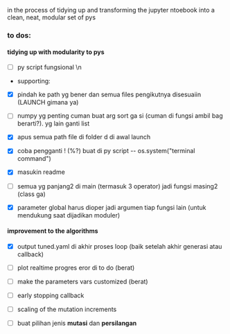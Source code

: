 in the process of tidying up and transforming the jupyter ntoebook into a clean, neat, modular set of pys

### to dos: 

#### tidying up with modularity to pys 
- [ ] py script fungsional \n
- supporting:
- [x] pindah ke path yg bener dan semua files pengikutnya disesuaiin (LAUNCH gimana ya) 
- [ ] numpy yg penting cuman buat arg sort ga si (cuman di fungsi ambil bag berarti?). yg lain ganti list
- [x] apus semua path file di folder d di awal launch
- [x] coba pengganti ! (%?) buat di py script -- os.system("terminal command")
- [x] masukin readme
- [ ] semua yg panjang2 di main (termasuk 3 operator) jadi fungsi masing2 (class ga)
- [x] parameter global harus dioper jadi argumen tiap fungsi lain (untuk mendukung saat dijadikan moduler)


#### improvement to the algorithms
- [x] output tuned.yaml di akhir proses loop (baik setelah akhir generasi atau callback)
- [ ] plot realtime progres eror di to do (berat)
- [ ] make the parameters vars customized (berat)
- [ ] early stopping callback
- [ ] scaling of the mutation increments
- [ ] buat pilihan jenis **mutasi** dan **persilangan**

